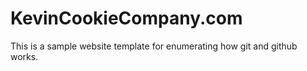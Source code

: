 # KevinCookieCompany.com
This is a sample website template for enumerating how git and github works.
